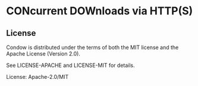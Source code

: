 # CONcurrent DOWnloads via HTTP(S)

## License

Condow is distributed under the terms of both the MIT license and the Apache License (Version 2.0).

See LICENSE-APACHE and LICENSE-MIT for details.

License: Apache-2.0/MIT
